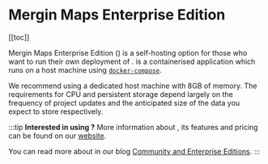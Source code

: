 # Mergin Maps Enterprise Edition
[[toc]]

Mergin Maps Enterprise Edition (<EnterprisePlatformName />) is a self-hosting option for those who want to run their own deployment of <MainPlatformNameLink />. <EnterprisePlatformNameLink /> is a containerised application which runs on a host machine using [`docker-compose`](https://docs.docker.com/compose/). 

We recommend using a dedicated host machine with 8GB of memory. The requirements for CPU and persistent storage depend largely on the frequency of project updates and the anticipated size of the data you expect to store respectively.

:::tip
**Interested in using <EnterprisePlatformName />?** More information about <EnterprisePlatformName />, its features and pricing can be found on our [website](https://merginmaps.com/pricing-for-ce-and-ee). 

You can read more about <EnterprisePlatformName /> in our blog [<MainPlatformName /> Community and Enterprise Editions](https://merginmaps.com/blog/introducing-mergin-maps-community-and-enterprise-editions).
:::
